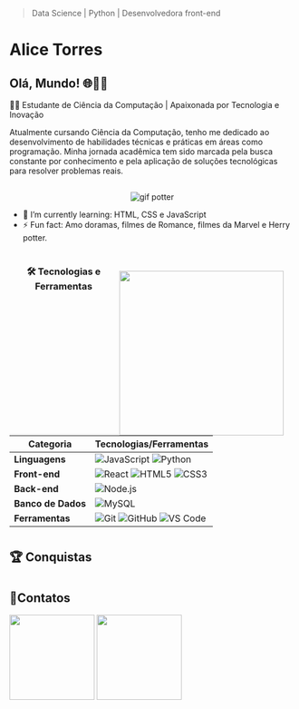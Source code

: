 >Data Science | Python | Desenvolvedora front-end
# Alice Torres
## Olá, Mundo! :globe_with_meridians:👩‍💻 
👩‍💻 Estudante de Ciência da Computação | Apaixonada por Tecnologia e Inovação

Atualmente cursando Ciência da Computação, tenho me dedicado ao desenvolvimento de habilidades técnicas e práticas em áreas como programação.
Minha jornada acadêmica tem sido marcada pela busca constante por conhecimento e pela aplicação de soluções tecnológicas para resolver problemas reais.
##
<div align="center">
 
   ![gif potter](https://media1.tenor.com/m/3xlYGaedhAMAAAAC/happy-joy.gif)
  
</div>

- 🌱 I’m currently learning: HTML, CSS e JavaScript
- ⚡ Fun fact: Amo doramas, filmes de Romance, filmes da Marvel e Herry potter.

 #
<div align="center">
 
  <img src="https://avatars.githubusercontent.com/u/196205884?s=400&u=9ccff818fb321790e37bcb4d5637a62c16bba674&v=4" width="290" align="right" style="margin-right: 20px; vertical-align: middle; margin-top: 10px;" />
  
  ### 🛠️ Tecnologias e Ferramentas

  | Categoria       | Tecnologias/Ferramentas                                                                 |
  |-----------------|-----------------------------------------------------------------------------------------|
  | **Linguagens**  | ![JavaScript](https://img.shields.io/badge/-JavaScript-F7DF1E?style=flat&logo=javascript&logoColor=black) ![Python](https://img.shields.io/badge/-Python-3776AB?style=flat&logo=python&logoColor=white) |
  | **Front-end**   | ![React](https://img.shields.io/badge/-React-61DAFB?style=flat&logo=react&logoColor=black) ![HTML5](https://img.shields.io/badge/-HTML5-E34F26?style=flat&logo=html5&logoColor=white) ![CSS3](https://img.shields.io/badge/-CSS3-1572B6?style=flat&logo=css3&logoColor=white)|
  | **Back-end**    | ![Node.js](https://img.shields.io/badge/-Node.js-339933?style=flat&logo=node.js&logoColor=white)  |
  | **Banco de Dados** | ![MySQL](https://img.shields.io/badge/-MySQL-4479A1?style=flat&logo=mysql&logoColor=white) |
  | **Ferramentas** | ![Git](https://img.shields.io/badge/-Git-F05032?style=flat&logo=git&logoColor=white) ![GitHub](https://img.shields.io/badge/-GitHub-181717?style=flat&logo=github&logoColor=white) ![VS Code](https://img.shields.io/badge/-VS%20Code-007ACC?style=flat&logo=visual-studio-code&logoColor=white) |
</div>

#
## 🏆 Conquistas
#
## 📝Contatos
 <div>
   <a href=https://www.linkedin.com/in/alice-torres-dev/ target="_blank"><img loading="lazy" src="https://img.shields.io/badge/-LinkedIn-%230077B5?style=for-the-badge&logo=linkedin&logoColor=white" target="_blank"  width="150"></a>  
   <a href = "mailto:contato@torresalice.dev@gmail.com"><img loading="lazy" src="https://img.shields.io/badge/Gmail-D14836?style=for-the-badge&logo=gmail&logoColor=white" target="_blank" width="150"></a>
 </div>

##




